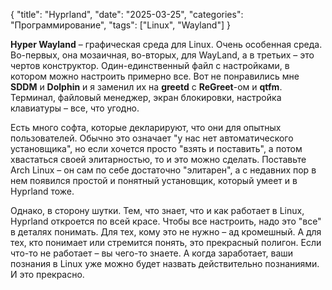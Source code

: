 {
"title": "Hyprland",
"date": "2025-03-25",
"categories": "Программирование",
"tags": ["Linux", "Wayland"]
}

**Hyper Wayland** – графическая среда для Linux. Очень особенная среда. Во-первых, она мозаичная, во-вторых, для WayLand, а в третьих – это чертов конструктор. Один-единственный файл с настройками, в котором можно настроить примерно все. Вот не понравились мне **SDDM** и **Dolphin** и я заменил их на **greetd** c **ReGreet**-ом и **qtfm**. Терминал, файловый менеджер, экран блокировки, настройка клавиатуры – все, что угодно.

Есть много софта, которые декларируют, что они для опытных пользователей. Обычно это означает "у нас нет автоматического установщика", но если хочется просто "взять и поставить", а потом хвастаться своей элитарностью, то и это можно сделать. Поставьте Arch Linux – он сам по себе достаточно "элитарен", а с недавних пор в нем появился простой и понятный установщик, который умеет и в Hyprland тоже.

Однако, в сторону шутки. Тем, что знает, что и как работает в Linux, Hyprland откроется по всей красе. Чтобы все настроить, надо это "все" в деталях понимать. Для тех, кому это не нужно – ад кромешный. А для тех, кто понимает или стремится понять, это прекрасный полигон. Если что-то не работает – вы чего-то знаете. А когда заработает, ваши познания в Linux уже можно будет назвать действительно познаниями. И это прекрасно.
